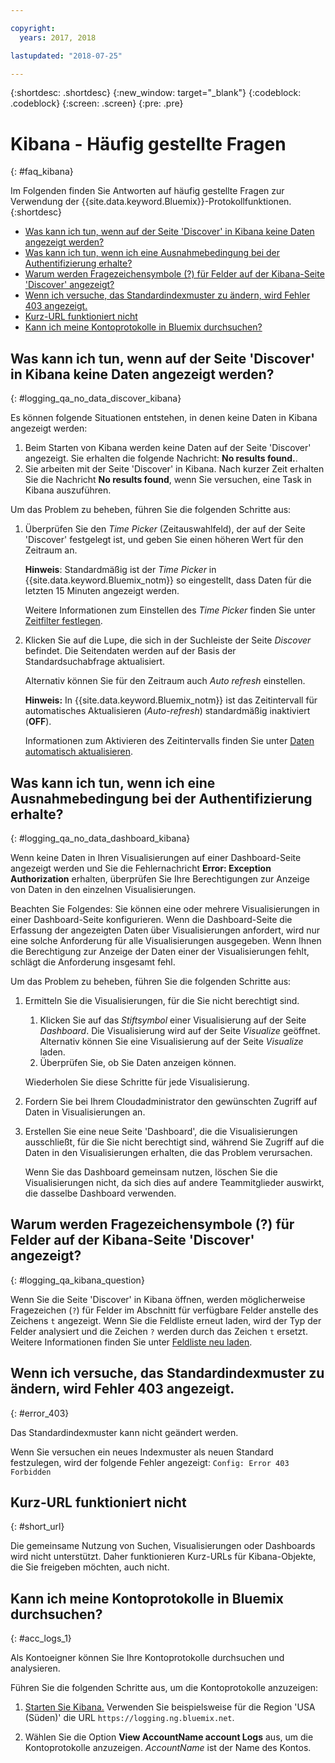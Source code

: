 ```yaml
---

copyright:
  years: 2017, 2018

lastupdated: "2018-07-25"

---
```




{:shortdesc: .shortdesc}
{:new_window: target="_blank"}
{:codeblock: .codeblock}
{:screen: .screen}
{:pre: .pre}


# Kibana - Häufig gestellte Fragen
{: #faq_kibana}

Im Folgenden finden Sie Antworten auf häufig gestellte Fragen zur Verwendung der {{site.data.keyword.Bluemix}}-Protokollfunktionen. {:shortdesc}

* [Was kann ich tun, wenn auf der Seite 'Discover' in Kibana keine Daten angezeigt werden?](/docs/services/CloudLogAnalysis/qa/faq_kibana.html#logging_qa_no_data_discover_kibana)
* [Was kann ich tun, wenn ich eine Ausnahmebedingung bei der Authentifizierung erhalte?](/docs/services/CloudLogAnalysis/qa/faq_kibana.html#logging_qa_no_data_dashboard_kibana)
* [Warum werden Fragezeichensymbole (?) für Felder auf der Kibana-Seite 'Discover' angezeigt?](/docs/services/CloudLogAnalysis/qa/faq_kibana.html#logging_qa_kibana_question)
* [Wenn ich versuche, das Standardindexmuster zu ändern, wird Fehler 403 angezeigt.](/docs/services/CloudLogAnalysis/qa/faq_kibana.html#error_403)
* [Kurz-URL funktioniert nicht](/docs/services/CloudLogAnalysis/qa/faq_kibana.html#short_url)
* [Kann ich meine Kontoprotokolle in Bluemix durchsuchen?](/docs/services/CloudLogAnalysis/qa/faq_kibana.html#acc_logs_1)


## Was kann ich tun, wenn auf der Seite 'Discover' in Kibana keine Daten angezeigt werden?
{: #logging_qa_no_data_discover_kibana}

Es können folgende Situationen entstehen, in denen keine Daten in Kibana angezeigt werden:

1. Beim Starten von Kibana werden keine Daten auf der Seite 'Discover' angezeigt. Sie erhalten die folgende Nachricht: **No results found.**. 
2. Sie arbeiten mit der Seite 'Discover' in Kibana. Nach kurzer Zeit erhalten Sie die Nachricht **No results found**, wenn Sie versuchen, eine Task in Kibana auszuführen.

Um das Problem zu beheben, führen Sie die folgenden Schritte aus:

1. Überprüfen Sie den *Time Picker* (Zeitauswahlfeld), der auf der Seite 'Discover' festgelegt ist, und geben Sie einen höheren Wert für den Zeitraum an. 

    **Hinweis**: Standardmäßig ist der *Time Picker* in {{site.data.keyword.Bluemix_notm}} so eingestellt, dass Daten für die letzten 15 Minuten angezeigt werden.

    Weitere Informationen zum Einstellen des *Time Picker* finden Sie unter [Zeitfilter festlegen](/docs/services/CloudLogAnalysis/kibana/filter_logs.html#set_time_filter).
       
2. Klicken Sie auf die Lupe, die sich in der Suchleiste der Seite *Discover* befindet. Die Seitendaten werden auf der Basis der Standardsuchabfrage aktualisiert.

    Alternativ können Sie für den Zeitraum auch *Auto refresh* einstellen.

    **Hinweis:** In {{site.data.keyword.Bluemix_notm}} ist das Zeitintervall für automatisches Aktualisieren (*Auto-refresh*) standardmäßig inaktiviert (**OFF**).
    
    Informationen zum Aktivieren des Zeitintervalls finden Sie unter [Daten automatisch aktualisieren](/docs/services/CloudLogAnalysis/kibana/analize_logs_interactively.html#discover_view_refresh_interval).



## Was kann ich tun, wenn ich eine Ausnahmebedingung bei der Authentifizierung erhalte?
{: #logging_qa_no_data_dashboard_kibana}

Wenn keine Daten in Ihren Visualisierungen auf einer Dashboard-Seite angezeigt werden und Sie die Fehlernachricht **Error: Exception Authorization** erhalten, überprüfen Sie Ihre Berechtigungen zur Anzeige von Daten in den einzelnen Visualisierungen.

Beachten Sie Folgendes:
Sie können eine oder mehrere Visualisierungen in einer Dashboard-Seite konfigurieren. Wenn die Dashboard-Seite die Erfassung der angezeigten Daten über Visualisierungen anfordert, wird nur eine solche Anforderung für alle Visualisierungen ausgegeben. Wenn Ihnen die Berechtigung zur Anzeige der Daten einer der Visualisierungen fehlt, schlägt die Anforderung insgesamt fehl.

Um das Problem zu beheben, führen Sie die folgenden Schritte aus:

1. Ermitteln Sie die Visualisierungen, für die Sie nicht berechtigt sind.

    1. Klicken Sie auf das *Stiftsymbol* einer Visualisierung auf der Seite *Dashboard*. Die Visualisierung wird auf der Seite *Visualize* geöffnet. Alternativ können Sie eine Visualisierung auf der Seite *Visualize* laden. 
    2. Überprüfen Sie, ob Sie Daten anzeigen können.
    
    Wiederholen Sie diese Schritte für jede Visualisierung.

2. Fordern Sie bei Ihrem Cloudadministrator den gewünschten Zugriff auf Daten in Visualisierungen an.

3. Erstellen Sie eine neue Seite 'Dashboard', die die Visualisierungen ausschließt, für die Sie nicht berechtigt sind, während Sie Zugriff auf die Daten in den Visualisierungen erhalten, die das Problem verursachen. 

    Wenn Sie das Dashboard gemeinsam nutzen, löschen Sie die Visualisierungen nicht, da sich dies auf andere Teammitglieder auswirkt, die dasselbe Dashboard verwenden.



## Warum werden Fragezeichensymbole (?) für Felder auf der Kibana-Seite 'Discover' angezeigt?
{: #logging_qa_kibana_question}

Wenn Sie die Seite 'Discover' in Kibana öffnen, werden möglicherweise Fragezeichen (`?`) für Felder im Abschnitt für verfügbare Felder anstelle des Zeichens `t` angezeigt. Wenn Sie die Feldliste erneut laden, wird der Typ der Felder analysiert und die Zeichen `?` werden durch das Zeichen `t` ersetzt. Weitere Informationen finden Sie unter [Feldliste neu laden](/docs/services/CloudLogAnalysis/kibana/analize_logs_interactively.html#discover_view_reload_fields).


## Wenn ich versuche, das Standardindexmuster zu ändern, wird Fehler 403 angezeigt.
{: #error_403}

Das Standardindexmuster kann nicht geändert werden. 

Wenn Sie versuchen ein neues Indexmuster als neuen Standard festzulegen, wird der folgende Fehler angezeigt: `Config: Error 403 Forbidden`

## Kurz-URL funktioniert nicht
{: #short_url}

Die gemeinsame Nutzung von Suchen, Visualisierungen oder Dashboards wird nicht unterstützt. Daher funktionieren Kurz-URLs für Kibana-Objekte, die Sie freigeben möchten, auch nicht. 

## Kann ich meine Kontoprotokolle in Bluemix durchsuchen?
{: #acc_logs_1}

Als Kontoeigner können Sie Ihre Kontoprotokolle durchsuchen und analysieren.

Führen Sie die folgenden Schritte aus, um die Kontoprotokolle anzuzeigen:

1. [Starten Sie Kibana.](/docs/services/CloudLogAnalysis/kibana/launch.html#launch_Kibana_from_browser) Verwenden Sie beispielsweise für die Region 'USA (Süden)' die URL `https://logging.ng.bluemix.net`.

2. Wählen Sie die Option **View AccountName account Logs** aus, um die Kontoprotokolle anzuzeigen. *AccountName* ist der Name des Kontos.

